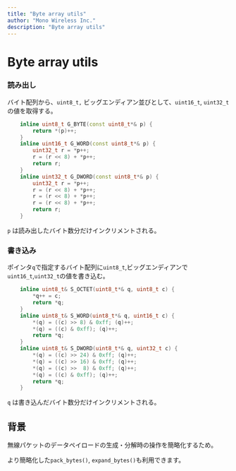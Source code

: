 ```yaml
---
title: "Byte array utils"
author: "Mono Wireless Inc."
description: "Byte array utils"
---
```

# Byte array utils

### 読み出し

バイト配列から、`uint8_t,` ビッグエンディアン並びとして、`uint16_t`, `uint32_t `の値を取得する。

```cpp
	inline uint8_t G_BYTE(const uint8_t*& p) {
		return *(p)++; 
	}
	inline uint16_t G_WORD(const uint8_t*& p) {
		uint32_t r = *p++;
		r = (r << 8) + *p++;
		return r;
	}
	inline uint32_t G_DWORD(const uint8_t*& p) {
		uint32_t r = *p++;
		r = (r << 8) + *p++;
		r = (r << 8) + *p++;
		r = (r << 8) + *p++;
		return r;
	}
```

`p` は読み出したバイト数分だけインクリメントされる。



### 書き込み

ポインタ`q`で指定するバイト配列に`uint8_t`,ビッグエンディアンで`uint16_t`,`uint32_t`の値を書き込む。

```cpp
	inline uint8_t& S_OCTET(uint8_t*& q, uint8_t c) {
		*q++ = c;
		return *q;
	}
	inline uint8_t& S_WORD(uint8_t*& q, uint16_t c) {
		*(q) = ((c) >> 8) & 0xff; (q)++;
		*(q) = ((c) & 0xff); (q)++;
		return *q;
	}
	inline uint8_t& S_DWORD(uint8_t*& q, uint32_t c) {
		*(q) = ((c) >> 24) & 0xff; (q)++;
		*(q) = ((c) >> 16) & 0xff; (q)++;
		*(q) = ((c) >>  8) & 0xff; (q)++;
		*(q) = ((c) & 0xff); (q)++;
		return *q;
	}
```

`q` は書き込んだバイト数分だけインクリメントされる。



## 背景

無線パケットのデータペイロードの生成・分解時の操作を簡略化するため。

より簡略化した`pack_bytes()`, `expand_bytes()`も利用できます。
